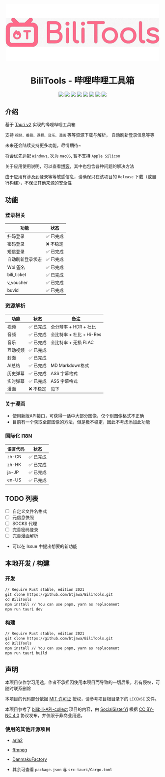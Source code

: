 <p align="center">
    <img src="./assets/bilitools.png" width="500" />
</p>

<div align="center">
    <h1>BiliTools - 哔哩哔哩工具箱</h1>
    <img src="https://img.shields.io/github/v/tag/btjawa/BiliTools" />
    <img src="https://img.shields.io/github/stars/btjawa/BiliTools" />
    <img src="https://img.shields.io/github/forks/btjawa/BiliTools" />
    <img src="https://img.shields.io/github/last-commit/btjawa/BiliTools" />
    <img src="https://img.shields.io/github/license/btjawa/BiliTools" />
    <img src="https://img.shields.io/badge/Tauri-FFC131?logo=Tauri&logoColor=white" />
    <img src="https://shields.io/badge/TypeScript-3178C6?logo=TypeScript&logoColor=FFF" />
    <img src="https://img.shields.io/badge/Rust-000000?logo=Rust&logoColor=white" />
</div>

## 介绍

基于 [Tauri v2](https://v2.tauri.app) 实现的哔哩哔哩工具箱

支持 `视频、番剧、课程、音乐、漫画` 等等资源下载与解析， 自动刷新登录信息等等

未来还会陆续支持更多功能，尽情期待~

将会优先适配 `Windows`, 次为 `macOS`, 暂不支持 `Apple Silicon`

关于应用使用说明，可以查看[博客](https://www.btjawa.top/bilitools)，其中也包含各种问题的解决方法

由于应用有涉及到登录等等敏感信息，请确保只在该项目的 `Release` 下载（或自行构建），不保证其他来源的安全性

## 功能

### 登录相关

| 功能           | 状态       |
|----------------|------------|
| 扫码登录       | ✅ 已完成  |
| 密码登录       | ❌ 不稳定  |
| 短信登录       | ✅ 已完成  |
| 自动刷新登录状态| ✅ 已完成  |
| Wbi 签名       | ✅ 已完成  |
| bili_ticket    | ✅ 已完成  |
| v_voucher      | ✅ 已完成  |
| buvid          | ✅ 已完成  |

### 资源解析

| 功能    | 状态    | 备注                      |
|---------|---------|---------------------------|
| 视频    | ✅ 已完成 | 全分辨率 + HDR + 杜比    |
| 音频    | ✅ 已完成 | 全比特率 + 杜比 + Hi-Res |
| 音乐    | ✅ 已完成 | 全比特率 + 无损 FLAC     |
| 互动视频 | ✅ 已完成 |                        |
| 封面    | ✅ 已完成 |                         |
| AI总结  | ✅ 已完成 | MD Markdown格式         |
| 历史弹幕 | ✅ 已完成 | ASS 字幕格式            |
| 实时弹幕 | ✅ 已完成 | ASS 字幕格式            |
| 漫画    | ❌ 不稳定 | 见下                    |

### 关于漫画
 - 使用新版API接口，可获得一话中大部分图像，仅个别图像格式不正确
 - 目前有一个获取全部图像的方法，但是极不稳定，因此不考虑添加此功能

### 国际化 I18N

| 语言代码       | 状态       |
|----------------|------------|
| zh-CN          | ✅ 已完成  |
| zh-HK          | ✅ 已完成  |
| ja-JP          | ✅ 已完成  |
| en-US          | ✅ 已完成  |

## TODO 列表

 - [ ] 自定义文件名格式
 - [ ] 元信息快照
 - [ ] SOCKS 代理
 - [ ] 完善密码登录
 - [ ] 完善漫画解析
 - 可以在 Issue 中提出想要的新功能

## 本地开发 / 构建

### 开发

```shell
// Require Rust stable, edition 2021
git clone https://github.com/btjawa/BiliTools.git
cd BiliTools
npm install // You can use pnpm, yarn as replacement
npm run tauri dev
```

### 构建

```shell
// Require Rust stable, edition 2021
git clone https://github.com/btjawa/BiliTools.git
cd BiliTools
npm install // You can use pnpm, yarn as replacement
npm run tauri build
```

## 声明

本项目仅作学习用途，作者不承担因使用本项目而导致的一切后果，若有侵权，可随时联系删除

本项目的代码部分依据 [MIT 许可证](https://opensource.org/license/mit) 授权，请参考项目根目录下的 `LICENSE` 文件。

本项目参考了 [bilibili-API-collect](https://github.com/SocialSisterYi/bilibili-API-collect) 项目的内容，由 [SocialSisterYi](https://github.com/SocialSisterYi) 根据 [CC BY-NC 4.0](https://creativecommons.org/licenses/by-nc/4.0/deed.en) 协议发布，并仅限于非商业用途。

### 使用的其他开源项目

 - [aria2](https://github.com/aria2/aria2)

 - [ffmpeg](https://git.ffmpeg.org/ffmpeg.git)

 - [DanmakuFactory](https://github.com/hihkm/DanmakuFactory)

 - 其余可查看 `package.json` 与 `src-tauri/Cargo.toml`
